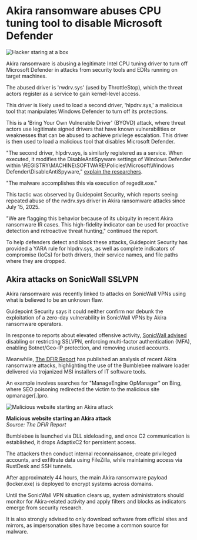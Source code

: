 # Akira ransomware abuses CPU tuning tool to disable Microsoft Defender

![Hacker staring at a box](https://www.bleepstatic.com/content/hl-images/2024/05/07/hacker-box.jpg)

Akira ransomware is abusing a legitimate Intel CPU tuning driver to turn off Microsoft Defender in attacks from security tools and EDRs running on target machines.

The abused driver is 'rwdrv.sys' (used by ThrottleStop), which the threat actors register as a service to gain kernel-level access.

This driver is likely used to load a second driver, 'hlpdrv.sys,' a malicious tool that manipulates Windows Defender to turn off its protections.

This is a 'Bring Your Own Vulnerable Driver' (BYOVD) attack, where threat actors use legitimate signed drivers that have known vulnerabilities or weaknesses that can be abused to achieve privilege escalation. This driver is then used to load a malicious tool that disables Microsoft Defender.

"The second driver, hlpdrv.sys, is similarly registered as a service. When executed, it modifies the DisableAntiSpyware settings of Windows Defender within \\REGISTRY\\MACHINE\\SOFTWARE\\Policies\\Microsoft\\Windows Defender\\DisableAntiSpyware," [explain the researchers](https://www.guidepointsecurity.com/blog/gritrep-akira-sonicwall/).

"The malware accomplishes this via execution of regedit.exe."

This tactic was observed by Guidepoint Security, which reports seeing repeated abuse of the rwdrv.sys driver in Akira ransomware attacks since July 15, 2025.

"We are flagging this behavior because of its ubiquity in recent Akira ransomware IR cases. This high-fidelity indicator can be used for proactive detection and retroactive threat hunting," continued the report.

To help defenders detect and block these attacks, Guidepoint Security has provided a YARA rule for hlpdrv.sys, as well as complete indicators of compromise (IoCs) for both drivers, their service names, and file paths where they are dropped.

## Akira attacks on SonicWall SSLVPN

Akira ransomware was recently linked to attacks on SonicWall VPNs using what is believed to be an unknown flaw.

Guidepoint Security says it could neither confirm nor debunk the exploitation of a zero-day vulnerability in SonicWall VPNs by Akira ransomware operators.

In response to reports about elevated offensive activity, [SonicWall advised](https://www.bleepingcomputer.com/news/security/sonicwall-urges-admins-to-disable-sslvpn-amid-rising-attacks/) disabling or restricting SSLVPN, enforcing multi-factor authentication (MFA), enabling Botnet/Geo-IP protection, and removing unused accounts.

Meanwhile, [The DFIR Report](https://thedfirreport.com/2025/08/05/from-bing-search-to-ransomware-bumblebee-and-adaptixc2-deliver-akira/) has published an analysis of recent Akira ransomware attacks, highlighting the use of the Bumblebee malware loader delivered via trojanized MSI installers of IT software tools.

An example involves searches for "ManageEngine OpManager" on Bing, where SEO poisoning redirected the victim to the malicious site opmanager\[.\]pro.

![Malicious website starting an Akira attack](https://www.bleepstatic.com/images/news/u/1220909/2025/July/website(1).jpg)

**Malicious website starting an Akira attack**  
_Source: The DFIR Report_

Bumblebee is launched via DLL sideloading, and once C2 communication is established, it drops AdaptixC2 for persistent access.

The attackers then conduct internal reconnaissance, create privileged accounts, and exfiltrate data using FileZilla, while maintaining access via RustDesk and SSH tunnels.

After approximately 44 hours, the main Akira ransomware payload (locker.exe) is deployed to encrypt systems across domains.

Until the SonicWall VPN situation clears up, system administrators should monitor for Akira-related activity and apply filters and blocks as indicators emerge from security research.

It is also strongly advised to only download software from official sites and mirrors, as impersonation sites have become a common source for malware.